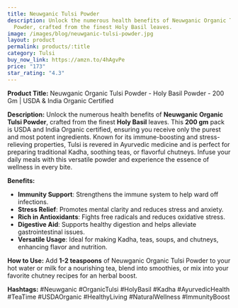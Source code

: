 ```yaml
---
title: Neuwganic Tulsi Powder
description: Unlock the numerous health benefits of Neuwganic Organic Tulsi
  Powder, crafted from the finest Holy Basil leaves.
image: /images/blog/neuwganic-tulsi-powder.jpg
layout: product
permalink: products/:title
category: Tulsi
buy_now_link: https://amzn.to/4hAgvPe
price: "173"
star_rating: "4.3"
---
```

**Product Title:** Neuwganic Organic Tulsi Powder - Holy Basil Powder - 200 Gm | USDA & India Organic Certified

**Description:**
Unlock the numerous health benefits of **Neuwganic Organic Tulsi Powder**, crafted from the finest **Holy Basil** leaves. This **200 gm** pack is USDA and India Organic certified, ensuring you receive only the purest and most potent ingredients. Known for its immune-boosting and stress-relieving properties, Tulsi is revered in Ayurvedic medicine and is perfect for preparing traditional Kadha, soothing teas, or flavorful chutneys. Infuse your daily meals with this versatile powder and experience the essence of wellness in every bite.

**Benefits:**
- **Immunity Support**: Strengthens the immune system to help ward off infections.
- **Stress Relief**: Promotes mental clarity and reduces stress and anxiety.
- **Rich in Antioxidants**: Fights free radicals and reduces oxidative stress.
- **Digestive Aid**: Supports healthy digestion and helps alleviate gastrointestinal issues.
- **Versatile Usage**: Ideal for making Kadha, teas, soups, and chutneys, enhancing flavor and nutrition.

**How to Use:**
Add **1-2 teaspoons** of Neuwganic Organic Tulsi Powder to your hot water or milk for a nourishing tea, blend into smoothies, or mix into your favorite chutney recipes for an herbal boost.

**Hashtags:**
#Neuwganic #OrganicTulsi #HolyBasil #Kadha #AyurvedicHealth #TeaTime #USDAOrganic #HealthyLiving #NaturalWellness #ImmunityBoost
